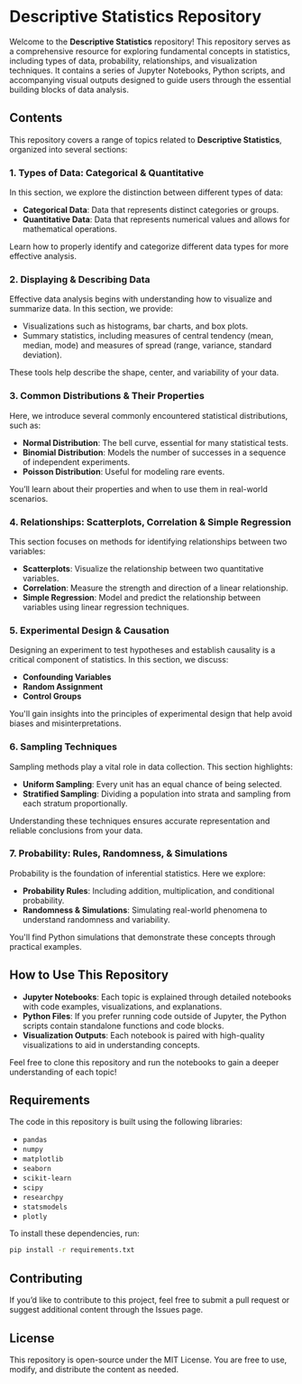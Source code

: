 # Descriptive Statistics Repository

Welcome to the **Descriptive Statistics** repository! This repository serves as a comprehensive resource for exploring fundamental concepts in statistics, including types of data, probability, relationships, and visualization techniques. It contains a series of Jupyter Notebooks, Python scripts, and accompanying visual outputs designed to guide users through the essential building blocks of data analysis.

## Contents

This repository covers a range of topics related to **Descriptive Statistics**, organized into several sections:

### 1. Types of Data: Categorical & Quantitative
In this section, we explore the distinction between different types of data:
- **Categorical Data**: Data that represents distinct categories or groups.
- **Quantitative Data**: Data that represents numerical values and allows for mathematical operations.

Learn how to properly identify and categorize different data types for more effective analysis.

### 2. Displaying & Describing Data
Effective data analysis begins with understanding how to visualize and summarize data. In this section, we provide:
- Visualizations such as histograms, bar charts, and box plots.
- Summary statistics, including measures of central tendency (mean, median, mode) and measures of spread (range, variance, standard deviation).

These tools help describe the shape, center, and variability of your data.

### 3. Common Distributions & Their Properties
Here, we introduce several commonly encountered statistical distributions, such as:
- **Normal Distribution**: The bell curve, essential for many statistical tests.
- **Binomial Distribution**: Models the number of successes in a sequence of independent experiments.
- **Poisson Distribution**: Useful for modeling rare events.

You’ll learn about their properties and when to use them in real-world scenarios.

### 4. Relationships: Scatterplots, Correlation & Simple Regression
This section focuses on methods for identifying relationships between two variables:
- **Scatterplots**: Visualize the relationship between two quantitative variables.
- **Correlation**: Measure the strength and direction of a linear relationship.
- **Simple Regression**: Model and predict the relationship between variables using linear regression techniques.

### 5. Experimental Design & Causation
Designing an experiment to test hypotheses and establish causality is a critical component of statistics. In this section, we discuss:
- **Confounding Variables**
- **Random Assignment**
- **Control Groups**

You'll gain insights into the principles of experimental design that help avoid biases and misinterpretations.

### 6. Sampling Techniques
Sampling methods play a vital role in data collection. This section highlights:
- **Uniform Sampling**: Every unit has an equal chance of being selected.
- **Stratified Sampling**: Dividing a population into strata and sampling from each stratum proportionally.

Understanding these techniques ensures accurate representation and reliable conclusions from your data.

### 7. Probability: Rules, Randomness, & Simulations
Probability is the foundation of inferential statistics. Here we explore:
- **Probability Rules**: Including addition, multiplication, and conditional probability.
- **Randomness & Simulations**: Simulating real-world phenomena to understand randomness and variability.
  
You'll find Python simulations that demonstrate these concepts through practical examples.

## How to Use This Repository

- **Jupyter Notebooks**: Each topic is explained through detailed notebooks with code examples, visualizations, and explanations.
- **Python Files**: If you prefer running code outside of Jupyter, the Python scripts contain standalone functions and code blocks.
- **Visualization Outputs**: Each notebook is paired with high-quality visualizations to aid in understanding concepts.

Feel free to clone this repository and run the notebooks to gain a deeper understanding of each topic!

## Requirements
The code in this repository is built using the following libraries:
- `pandas`
- `numpy`
- `matplotlib`
- `seaborn`
- `scikit-learn`
- `scipy`
- `researchpy`
- `statsmodels`
- `plotly`

To install these dependencies, run:

```bash
pip install -r requirements.txt
```

## Contributing
If you’d like to contribute to this project, feel free to submit a pull request or suggest additional content through the Issues page.

## License
This repository is open-source under the MIT License. You are free to use, modify, and distribute the content as needed.
